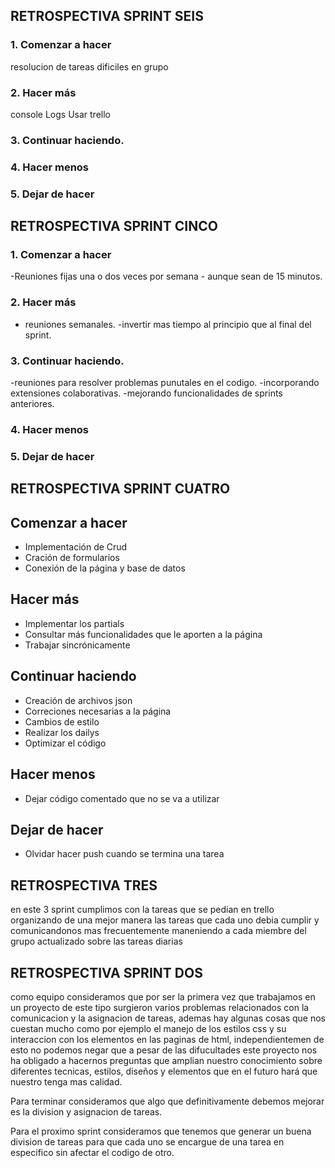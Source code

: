
## RETROSPECTIVA SPRINT SEIS

### 1. Comenzar a hacer
resolucion de tareas dificiles en grupo
### 2. Hacer más
console Logs
Usar trello
### 3. Continuar haciendo.

### 4. Hacer menos

### 5. Dejar de hacer


## RETROSPECTIVA SPRINT CINCO

### 1. Comenzar a hacer
-Reuniones fijas una o dos veces por semana -  aunque sean de 15 minutos.

### 2. Hacer más
- reuniones semanales.
-invertir mas tiempo al principio que al final del sprint.
### 3. Continuar haciendo.
-reuniones para resolver problemas punutales en el codigo.
-incorporando extensiones colaborativas.
-mejorando funcionalidades de sprints anteriores.
### 4. Hacer menos

### 5. Dejar de hacer


## RETROSPECTIVA SPRINT CUATRO

## Comenzar a hacer
* Implementación de Crud
* Cración de formularios
* Conexión de la página y base de datos

## Hacer más
* Implementar los partials
* Consultar más funcionalidades que le aporten a la página
* Trabajar sincrónicamente

## Continuar haciendo
* Creación de archivos json
* Correciones necesarias a la página
* Cambios de estilo
* Realizar los dailys
* Optimizar el código

## Hacer menos
* Dejar código comentado que no se va a utilizar

## Dejar de hacer
* Olvidar hacer push cuando se termina una tarea

## RETROSPECTIVA TRES

en este 3 sprint cumplimos con la tareas que se pedian en trello organizando de una mejor manera las tareas que cada uno debia cumplir y comunicandonos mas frecuentemente maneniendo a cada miembre del grupo actualizado sobre las tareas diarias

## RETROSPECTIVA SPRINT DOS

como equipo consideramos que por ser la primera vez que trabajamos en un proyecto de este tipo surgieron varios problemas relacionados con la comunicacion y la asignacion de tareas, ademas hay algunas cosas que nos cuestan mucho como por ejemplo el manejo de los estilos css y su interaccion con los elementos en las paginas de html, independientemen de esto no podemos negar que a pesar de las difucultades este proyecto nos ha obligado a hacernos preguntas que amplian nuestro conocimiento sobre diferentes tecnicas, estilos, diseños y elementos que en el futuro hará que nuestro tenga mas calidad.

Para terminar consideramos que algo que definitivamente debemos mejorar es la division y asignacion de tareas.

Para el proximo sprint consideramos que tenemos que generar un buena division de tareas para que cada uno se encargue de una tarea en especifico sin afectar el codigo de otro.